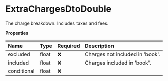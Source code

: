 # ExtraChargesDtoDouble

The charge breakdown. Includes taxes and fees.

**Properties**

| Name        | Type  | Required | Description                     |
| :---------- | :---- | :------- | :------------------------------ |
| excluded    | float | ❌       | Charges not included in 'book'. |
| included    | float | ❌       | Charges included in 'book'.     |
| conditional | float | ❌       |                                 |

<!-- This file was generated by liblab | https://liblab.com/ -->
